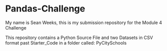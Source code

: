 # Pandas-Challenge

My name is Sean Weeks, this is my submission repository for the Module 4 Challenge

This repository contains a Python Source File and two Datasets in CSV format past Starter_Code in a folder called: PyCitySchools
